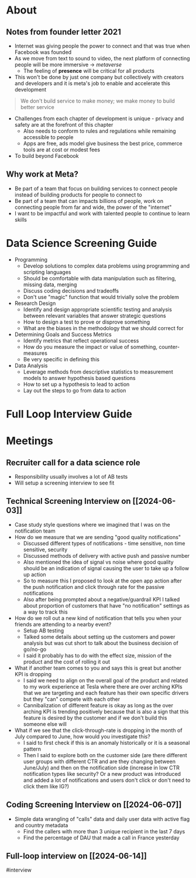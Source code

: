 # About
## Notes from founder letter 2021
- Internet was giving people the power to connect and that was true when Facebook was founded
- As we move from text to sound to video, the next platform of connecting people will be more immersive -> *metaverse*
	- The feeling of **presence** will be critical for all products
- This won't be done by just one company but collectively with creators and developers and it is meta's job to enable and accelerate this development
> We don't build service to make money; we make money to build better service
- Challenges from each chapter of development is unique - privacy and safety are at the forefront of this chapter
	- Also needs to conform to rules and regulations while remaining accessible to people
	- Apps are free, ads model give business the best price, commerce tools are at cost or modest fees
- To build beyond Facebook
## Why work at Meta?
- Be part of a team that focus on building services to connect people instead of building products for people to connect to
- Be part of a team that can impacts billions of people, work on connecting people from far and wide, the power of the "internet"
- I want to be impactful and work with talented people to continue to learn skills
# Data Science Screening Guide
- Programming
	- Develop solutions to complex data problems using programming and scripting languages
	- Should be comfortable with data manipulation such as filtering, missing data, merging
	- Discuss coding decisions and tradeoffs
	- Don't use "magic" function that would trivially solve the problem
- Research Design
	- Identify and design appropriate scientific testing and analysis between relevant variables that answer strategic questions 
	- How to design a test to prove or disprove something
	- What are the biases in the methodology that we should correct for
- Determining Goals and Success Metrics
	- Identify metrics that reflect operational success
	- How do you measure the impact or value of something, counter-measures 
	- Be very specific in defining this
- Data Analysis
	- Leverage methods from descriptive statistics to measurement models to answer hypothesis based questions 
	- How to set up a hypothesis to lead to action
	- Lay out the steps to go from data to action 
# Full Loop Interview Guide


# Meetings
## Recruiter call for a data science role
- Responsibility usually involves a lot of AB tests
- Will setup a screening interview to see fit

## Technical Screening Interview on [[2024-06-03]]
- Case study style questions where we imagined that I was on the notification team  
- How do we measure that we are sending "good quality notifications"
	- Discussed different types of notifications - time sensitive, non time sensitive, security
	- Discussed methods of delivery with active push and passive number
	- Also mentioned the idea of signal vs noise where good quality should be an indication of signal causing the user to take up a follow up action
	- So to measure this I proposed to look at the open app action after the push notification and click through rate for the passive notifications
	- Also after being prompted about a negative/guardrail KPI I talked about proportion of customers that have "no notification" settings as a way to track this
- How do we roll out a new kind of notification that tells you when your friends are attending to a nearby event?
	- Setup AB testing
	- Talked some details about setting up the customers and power analysis but was cut short to talk about the business decision of go/no-go
	- I said it probably has to do with the effect size, mission of the product and the cost of rolling it out
- What if another team comes to you and says this is great but another KPI is dropping
	- I said we need to align on the overall goal of the product and related to my work experience at Tesla where there are over arching KPIs that we are targeting and each feature has their own specific drivers but they "can" compete with each other
	- Cannibalization of different feature is okay as long as the over arching KPI is trending positively because that is also a sign that this feature is desired by the customer and if we don't build this someone else will
- What if we see that the click-through-rate is dropping in the month of July compared to June, how would you investigate this?
	- I said to first check if this is an anomaly historically or it is a seasonal pattern
	- Then I said to explore both on the customer side (are there different user groups with different CTR and are they changing between June/July) and then on the notification side (increase in low CTR notification types like security? Or a new product was introduced and added a lot of notifications and users don't click or don't need to click them like IG?)

## Coding Screening Interview on [[2024-06-07]]
- Simple data wrangling of "calls" data and daily user data with active flag and country metadata
	- Find the callers with more than 3 unique recipient in the last 7 days
	- Find the percentage of DAU that made a call in France yesterday

## Full-loop interview on [[2024-06-14]]

#interview 